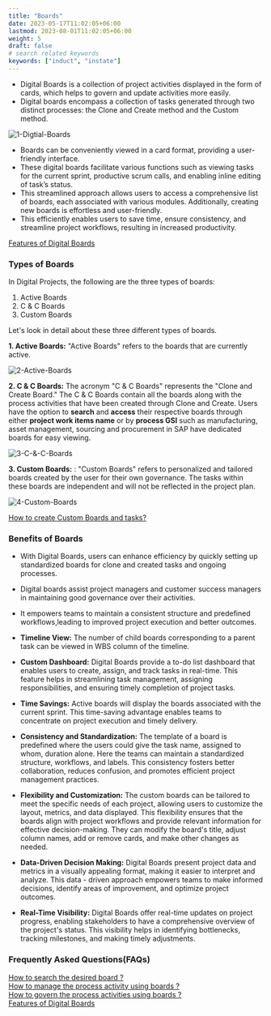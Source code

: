 ```yaml
---
title: "Boards"
date: 2023-05-17T11:02:05+06:00
lastmod: 2023-08-01T11:02:05+06:00
weight: 5
draft: false
# search related keywords
keywords: ["induct", "instate"]
---
```


<ul>
    <li>
        Digital Boards is a collection of project activities displayed in the form of cards, which helps to govern and update activities more easily.
    </li>
    <li>
        Digital boards encompass a collection of tasks generated through two distinct processes: the Clone and Create method and the Custom method.
    </li>
</ul>

![1-Digtial-Boards](https://storage.googleapis.com/ktern-public-files/product-documentation/Boards/1-Digtial-Boards.png)

<ul>
    <li>
        Boards can be conveniently viewed in a card format, providing a user-friendly interface.
    </li>
    <li>
        These digital boards facilitate various functions such as viewing tasks for the current sprint, productive scrum calls, and enabling inline editing of task’s status.
    </li>
    <li>
        This streamlined approach allows users to access a comprehensive list of boards, each associated with various modules. Additionally, creating new boards is effortless and user-friendly.
    </li>
    <li>
        This efficiently enables users to save time, ensure consistency, and streamline project workflows, resulting in increased productivity.
    </li>
</ul>

<div class="alert alert-info">
  <a href="https://ktern.com/documentation/digital-projects/boards/features-of-digital-boards/"> Features of Digital Boards</a>
</div>

### Types of Boards

In Digital Projects, the following are the three types of boards: 

1. Active Boards <br>
2. C & C Boards <br>
3. Custom Boards <br>

Let's look in detail about these three different types of boards.

**1. Active Boards:** "Active Boards" refers to the  boards that are currently active. 

![2-Active-Boards](https://storage.googleapis.com/ktern-public-files/product-documentation/Boards/2-Active-Boards.png)

**2. C & C Boards:** The acronym "C & C Boards" represents the "Clone and Create Board." The C & C Boards contain all the boards along with the process activities that have been created through Clone and Create. Users have the option to <b>search</b> and <b>access</b> their respective boards through either <b>project work items name</b> or by <b>process GSI</b> such as manufacturing, asset management, sourcing and procurement in SAP have dedicated boards for easy viewing.

![3-C-&-C-Boards](https://storage.googleapis.com/ktern-public-files/product-documentation/Boards/3-C-&-C-Boards.png)

**3. Custom Boards:** : "Custom Boards" refers to personalized and tailored boards created by the user for their own governance. The tasks within these boards are independent and will not be reflected in the project plan.

![4-Custom-Boards](https://storage.googleapis.com/ktern-public-files/product-documentation/Boards/4-Custom-Boards.png)

<div class="alert alert-info">
  <a href="https://ktern.com/documentation/digital-projects/boards/custom-boards/create-custom-board-and-task/">How to create Custom Boards and tasks?</a>
</div>

### Benefits of Boards
<ul>
<li>

With Digital Boards, users can enhance efficiency by quickly setting up standardized boards for clone and created tasks and ongoing processes.
</li>
<li>

Digital boards assist project managers and customer success managers in maintaining good governance over their activities.
</li>
<li>

It empowers teams to maintain a consistent structure and predefined workflows,leading to improved project execution and better outcomes.
</li>
<li>

**Timeline View:** The number of child boards corresponding to a parent task can be viewed in WBS column of the timeline. 
</li>
<li>

**Custom Dashboard:** Digital Boards provide a to-do list dashboard that enables users to create, assign, and track tasks in real-time. This feature helps in streamlining task management, assigning responsibilities, and ensuring timely completion of project tasks.
</li>
<li>

**Time Savings:** Active boards will display the boards associated with the current sprint. This time-saving advantage enables teams to concentrate on project execution and timely delivery.
</li>
<li>

**Consistency and Standardization:** The template of a board is predefined where the users could give the task name, assigned to whom, duration alone. Here the teams can maintain a standardized structure, workflows, and labels. This consistency fosters better collaboration, reduces confusion, and promotes efficient project management practices.
</li>
<li>

**Flexibility and Customization:** The custom boards can be tailored to meet the specific needs of each project, allowing users to customize the layout, metrics, and data displayed. This flexibility ensures that the boards align with project workflows and provide relevant information for effective decision-making. They can modify the board's title, adjust column names, add or remove cards, and make other changes as needed.
</li>
<li>

**Data-Driven Decision Making:** Digital Boards present project data and metrics in a visually appealing format, making it easier to interpret and analyze. This data - driven approach empowers teams to make informed decisions, identify areas of improvement, and optimize project outcomes.
</li>
<li>

**Real-Time Visibility:** Digital Boards offer real-time updates on project progress, enabling stakeholders to have a comprehensive overview of the project's status. This visibility helps in identifying bottlenecks, tracking milestones, and making timely adjustments.
</li>
</ul>

### Frequently Asked Questions(FAQs)

<div class="alert alert-info">
  <a href="https://ktern.com/documentation/digital-projects/boards/how-to-manage-process-actvities/search-desired-board/">How to search the desired board ?</a>
</div>

<div class="alert alert-info">
  <a href="https://ktern.com/documentation/digital-projects/boards/how-to-manage-process-actvities/track-process-activity/">How to manage the process activity using boards ?</a>
</div>  

<div class="alert alert-info">
  <a href="https://ktern.com/documentation/digital-projects/boards/how-to-govern-process-activties/">How to govern the process activities using boards ?</a>
</div>  

<div class="alert alert-info">
  <a href="https://ktern.com/documentation/digital-projects/boards/features-of-digital-boards/"> Features of Digital Boards</a>
</div>
